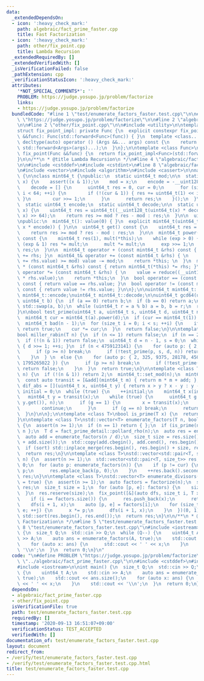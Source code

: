 ```yaml
---
data:
  _extendedDependsOn:
  - icon: ':heavy_check_mark:'
    path: algebraic/fact_prime_faster.cpp
    title: Fast Factorization
  - icon: ':heavy_check_mark:'
    path: other/fix_point.cpp
    title: Lambda Recursion
  _extendedRequiredBy: []
  _extendedVerifiedWith: []
  _isVerificationFailed: false
  _pathExtension: cpp
  _verificationStatusIcon: ':heavy_check_mark:'
  attributes:
    '*NOT_SPECIAL_COMMENTS*': ''
    PROBLEM: https://judge.yosupo.jp/problem/factorize
    links:
    - https://judge.yosupo.jp/problem/factorize
  bundledCode: "#line 1 \"test/enumerate_factors_faster.test.cpp\"\n\n#define PROBLEM\
    \ \"https://judge.yosupo.jp/problem/factorize\"\n\n#line 2 \"algebraic/fact_prime_faster.cpp\"\
    \n\n#line 2 \"other/fix_point.cpp\"\n\n#include <utility>\n\ntemplate <class Func>\n\
    struct fix_point_impl: private Func {\n  explicit constexpr fix_point_impl(Func\
    \ &&func): Func(std::forward<Func>(func)) { }\n  template <class... Args>\n  constexpr\
    \ decltype(auto) operator () (Args &&... args) const {\n    return Func::operator()(*this,\
    \ std::forward<Args>(args)...);\n  }\n};\n\ntemplate <class Func>\nconstexpr decltype(auto)\
    \ fix_point(Func &&func) {\n  return fix_point_impl<Func>(std::forward<Func>(func));\n\
    }\n\n/**\n * @title Lambda Recursion\n */\n#line 4 \"algebraic/fact_prime_faster.cpp\"\
    \n\n#include <cstddef>\n#include <cstdint>\n#line 8 \"algebraic/fact_prime_faster.cpp\"\
    \n#include <vector>\n#include <algorithm>\n#include <cassert>\n\nnamespace fact_prime_detail\
    \ {\n\nclass mint64_t {\npublic:\n  static uint64_t mod;\n\n  static void set_mod(uint64_t\
    \ x) {\n    assert((x & 1));\n    mod = x;\n    encode = -__uint128_t(mod) % mod;\n\
    \    decode = [] {\n      uint64_t res = 0, cur = 0;\n      for (size_t i = 0;\
    \ i < 64; ++i) {\n        if (!(cur & 1)) { res += uint64_t(1) << i; cur += mod;\
    \ }\n        cur >>= 1;\n      }\n      return res;\n    }();\n  }\n\nprivate:\n\
    \  static uint64_t encode;\n  static uint64_t decode;\n\n  static uint64_t reduce(__uint128_t\
    \ x) {\n    uint64_t res = uint64_t((__uint128_t(uint64_t(x) * decode) * mod +\
    \ x) >> 64);\n    return res >= mod ? res - mod : res;\n  }\n\n  uint64_t value;\n\
    \npublic:\n  mint64_t(): value(0) { }\n  explicit mint64_t(uint64_t x): value(reduce((__uint128_t)\
    \ x * encode)) { }\n\n  uint64_t get() const {\n    uint64_t res = reduce(value);\n\
    \    return res >= mod ? res - mod : res;\n  }\n\n  mint64_t power(uint64_t exp)\
    \ const {\n    mint64_t res(1), mult(*this);\n    while (exp > 0) {\n      if\
    \ (exp & 1) res *= mult;\n      mult *= mult;\n      exp >>= 1;\n    }\n    return\
    \ res;\n  }\n\n  mint64_t operator + (const mint64_t &rhs) const { return mint64_t(*this)\
    \ += rhs; }\n  mint64_t& operator += (const mint64_t &rhs) { \n    if ((value\
    \ += rhs.value) >= mod) value -= mod;\n    return *this; \n  }\n  mint64_t operator\
    \ * (const mint64_t &rhs) const { return mint64_t(*this) *= rhs; }\n  mint64_t&\
    \ operator *= (const mint64_t &rhs) { \n    value = reduce((__uint128_t) value\
    \ * rhs.value);\n    return *this;\n  }\n  bool operator == (const mint64_t &rhs)\
    \ const { return value == rhs.value; }\n  bool operator != (const mint64_t &rhs)\
    \ const { return value != rhs.value; }\n\n};\n\nuint64_t mint64_t::mod;\nuint64_t\
    \ mint64_t::encode;\nuint64_t mint64_t::decode;\n\nuint64_t gcd64(uint64_t a,\
    \ uint64_t b) {\n  if (a == 0) return b;\n  if (b == 0) return a;\n  if (a < b)\
    \ std::swap(a, b);\n  while (uint64_t r = a % b) a = b, b = r;\n  return b;\n\
    }\n\nbool test_prime(uint64_t a, uint64_t s, uint64_t d, uint64_t n) {\n  mint64_t::set_mod(n);\n\
    \  mint64_t cur = mint64_t(a).power(d);\n  if (cur == mint64_t(1)) return true;\n\
    \  mint64_t bad(n - 1);\n  for (size_t i = 0; i < s; ++i) {\n    if (cur == bad)\
    \ return true;\n    cur *= cur;\n  }\n  return false;\n}\n\ntemplate <class T>\n\
    bool miller_rabin(T n) {\n  if (n <= 1) return false;\n  if (n == 2) return true;\n\
    \  if (!(n & 1)) return false;\n  uint64_t d = n - 1, s = 0;\n  while (!(d & 1))\
    \ { d >>= 1; ++s; }\n  if (n < 4759123141) {\n    for (auto p: { 2, 7, 61 }) {\n\
    \      if (p >= n) break;\n      if (!test_prime(p, s, d, n)) return false;\n\
    \    }\n  } \n  else {\n    for (auto p: { 2, 325, 9375, 28178, 450775, 9780504,\
    \ 1795265022 }) {\n      if (p >= n) break;\n      if (!test_prime(p, s, d, n))\
    \ return false;\n    }\n  }\n  return true;\n}\n\ntemplate <class T>\nT pollard_rho(T\
    \ n) {\n  if (!(n & 1)) return 2;\n  mint64_t::set_mod(n);\n  mint64_t add(1);\n\
    \  const auto transit = [&add](mint64_t m) { return m * m + add; };\n  const auto\
    \ dif_abs = [](uint64_t x, uint64_t y) { return x > y ? x - y : y - x; };\n  uint64_t\
    \ initial = 0;\n  while (true) {\n    ++initial;\n    mint64_t x(initial);\n \
    \   mint64_t y = transit(x);\n    while (true) {\n      uint64_t g = fact_prime_detail::gcd64(dif_abs(x.get(),\
    \ y.get()), n);\n      if (g == 1) {\n        x = transit(x);\n        y = transit(transit(y));\n\
    \        continue;\n      }\n      if (g == n) break;\n      return g;\n    }\n\
    \  }\n}\n\n};\n\ntemplate <class T>\nbool is_prime(T x) {\n  return fact_prime_detail::miller_rabin(x);\n\
    }\n\ntemplate <class T>\nstd::vector<T> enumerate_factors(T n, bool sort = true)\
    \ {\n  assert(n >= 1);\n  if (n == 1) return { };\n  if (is_prime(n)) return {\
    \ n };\n  T d = fact_prime_detail::pollard_rho(n);\n  auto res = enumerate_factors(d);\n\
    \  auto add = enumerate_factors(n / d);\n  size_t size = res.size();\n  res.resize(size\
    \ + add.size());\n  std::copy(add.cbegin(), add.cend(), res.begin() + size);\n\
    \  if (sort) std::inplace_merge(res.begin(), res.begin() + size, res.end());\n\
    \  return res;\n}\n\ntemplate <class T>\nstd::vector<std::pair<T, size_t>> factorize(T\
    \ n) {\n  assert(n >= 1);\n  std::vector<std::pair<T, size_t>> res;\n  T cur =\
    \ 0;\n  for (auto p: enumerate_factors(n)) {\n    if (p != cur) {\n      cur =\
    \ p;\n      res.emplace_back(p, 0);\n    }\n    ++res.back().second;\n  }\n  return\
    \ res;\n}\n\ntemplate <class T>\nstd::vector<T> enumerate_divisors(T n, bool sort\
    \ = true) {\n  assert(n >= 1);\n  auto factors = factorize(n);\n  std::vector<T>\
    \ res;\n  size_t size = 1;\n  for (auto [p, e]: factors) {\n    size *= (e + 1);\n\
    \  }\n  res.reserve(size);\n  fix_point([&](auto dfs, size_t i, T x) -> void {\n\
    \    if (i == factors.size()) {\n      res.push_back(x);\n      return;\n    }\n\
    \    dfs(i + 1, x);\n    auto [p, e] = factors[i];\n    for (size_t j = 1; j <=\
    \ e; ++j) {\n      x *= p;\n      dfs(i + 1, x);\n    }\n  })(0, 1);\n  if (sort)\
    \ std::sort(res.begin(), res.end());\n  return res;\n}\n\n/**\n * @title Fast\
    \ Factorization\n */\n#line 5 \"test/enumerate_factors_faster.test.cpp\"\n\n#line\
    \ 8 \"test/enumerate_factors_faster.test.cpp\"\n#include <iostream>\n\nint main()\
    \ {\n  size_t Q;\n  std::cin >> Q;\n  while (Q--) {\n    uint64_t A;\n    std::cin\
    \ >> A;\n    auto ans = enumerate_factors(A, true);\n    std::cout << ans.size();\n\
    \    for (auto x: ans) {\n      std::cout << ' ' << x;\n    }\n    std::cout <<\
    \ '\\n';\n  }\n  return 0;\n}\n"
  code: "\n#define PROBLEM \"https://judge.yosupo.jp/problem/factorize\"\n\n#include\
    \ \"../algebraic/fact_prime_faster.cpp\"\n\n#include <cstddef>\n#include <cstdint>\n\
    #include <iostream>\n\nint main() {\n  size_t Q;\n  std::cin >> Q;\n  while (Q--)\
    \ {\n    uint64_t A;\n    std::cin >> A;\n    auto ans = enumerate_factors(A,\
    \ true);\n    std::cout << ans.size();\n    for (auto x: ans) {\n      std::cout\
    \ << ' ' << x;\n    }\n    std::cout << '\\n';\n  }\n  return 0;\n}\n"
  dependsOn:
  - algebraic/fact_prime_faster.cpp
  - other/fix_point.cpp
  isVerificationFile: true
  path: test/enumerate_factors_faster.test.cpp
  requiredBy: []
  timestamp: '2020-09-13 16:51:07+09:00'
  verificationStatus: TEST_ACCEPTED
  verifiedWith: []
documentation_of: test/enumerate_factors_faster.test.cpp
layout: document
redirect_from:
- /verify/test/enumerate_factors_faster.test.cpp
- /verify/test/enumerate_factors_faster.test.cpp.html
title: test/enumerate_factors_faster.test.cpp
---
```

